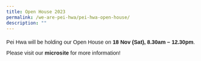 ```yaml
---
title: Open House 2023
permalink: /we-are-pei-hwa/pei-hwa-open-house/
description: ""
---
```

<p style="font-size:14.5px; line-height:2;font-family:sans-serif;">Pei Hwa will be holding our Open House on <strong style="font-family:sans-serif;"> 18 Nov (Sat), 8.30am – 12.30pm</strong>. Please visit our <a href="https://go.gov.sg/phssopenhouse" style="font-size:14.5px; line-height:1.5;font-family:sans-serif;font-weight:bold;text-decoration: none;">microsite </a> for more information!</p>
